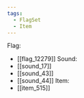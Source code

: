 ```yaml
---
tags:
  - FlagSet
  - Item
---
```

Flag:
- [[flag_12279]]
Sound:
- [[sound_17]]
- [[sound_43]]
- [[sound_44]]
Item:
- [[item_515]]
